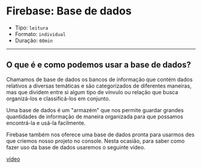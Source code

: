 # Firebase: Base de dados

- Tipo: `leitura`
- Formato: `individual`
- Duração: `60min`

***

## O que é e como podemos usar a base de dados?

Chamamos de base de dados os bancos de informação que contém dados relativos a diversas temáticas e são categorizados de diferentes maneiras, mas que dividem entre si algum tipo de vínvulo ou relação que busca organizá-los e classificá-los em conjunto.

Uma base de dados é um "armazém" que nos permite guardar grandes quantidades de informação de maneira organizada para que possamos encontrá-la e usá-la facilmente.

Firebase também nos oferece uma base de dados pronta para usarmos des que criemos nosso projeto no console. Nesta ocasião, para saber como fazer uso da base de dados usaremos o seguinte vídeo.

[vídeo](https://www.youtube.com/watch?v=ML1f7uAf3L4)
